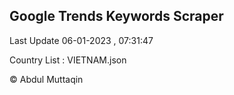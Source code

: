

## Google Trends Keywords Scraper 
 
Last Update 06-01-2023 , 07:31:47

Country List :
VIETNAM.json



© Abdul Muttaqin 
